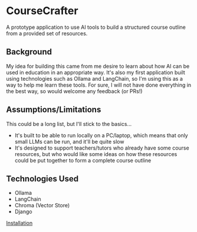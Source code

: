 CourseCrafter
================

A prototype application to use AI tools to build a structured course outline from a provided set of resources.

Background
---------------

My idea for building this came from me desire to learn about how AI can be used in education in an appropriate way. 
It's also my first application built using technologies such as Ollama and LangChain, so I'm using this as a way to help 
me learn these tools. For sure, I will not have done everything in the best way, so would welcome any feedback (or PRs!)

Assumptions/Limitations
------------------------
This could be a long list, but I'll stick to the basics...

* It's built to be able to run locally on a PC/laptop, which means that only small LLMs can be run, and it'll be quite 
  slow
* It's designed to support teachers/tutors who already have some course resources, but who would like some ideas on how 
  these resources could be put together to form a complete course outline

Technologies Used
-------------------

* Ollama
* LangChain
* Chroma (Vector Store)
* Django



[Installation](docs/installation.md)


